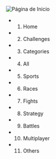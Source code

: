![Página de Inicio](https://i.ibb.co/kSD565M/PF.jpg)
- 1. Home
- 2) Challenges
- 3) Categories
- 4) All
- 5) Sports
- 6) Races
- 7) Fights
- 8) Strategy
- 9) Battles
- 10) Multiplayer
- 11) Others
